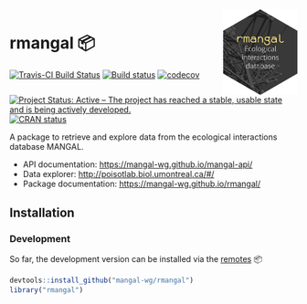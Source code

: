 <img src="man/figures/rmangal.png" width="130" align="right"/>

# rmangal :package:

[![Travis-CI Build Status](https://travis-ci.org/mangal-wg/rmangal.svg?branch=master)](https://travis-ci.org/mangal-wg/rmangal)
[![Build status](https://ci.appveyor.com/api/projects/status/mibs2ni969xiqgrd?svg=true)](https://ci.appveyor.com/project/KevCaz/rmangal)
[![codecov](https://codecov.io/gh/mangal-wg/rmangal/branch/master/graph/badge.svg)](https://codecov.io/gh/mangal-wg/rmangal)
[![Project Status: Active – The project has reached a stable, usable state and is being actively developed.](https://www.repostatus.org/badges/latest/active.svg)](https://www.repostatus.org/#active)
[![CRAN status](https://www.r-pkg.org/badges/version/rmangal)](http://www.r-pkg.org/badges/version/rmangal)


A package to retrieve and explore data from the ecological interactions database MANGAL.

- API documentation: https://mangal-wg.github.io/mangal-api/
- Data explorer: http://poisotlab.biol.umontreal.ca/#/
- Package documentation: https://mangal-wg.github.io/rmangal/


## Installation

### Development

So far, the development version can be installed via the [remotes](https://cran.r-project.org/web/packages/remotes/index.html) :package:

```r
devtools::install_github("mangal-wg/rmangal")
library("rmangal")
```
